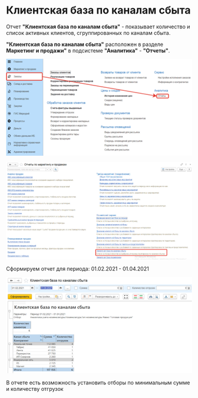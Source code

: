 # Клиентская база по каналам сбыта

Отчет **"Клиентская база по каналам сбыта"** - показывает количество и список активных клиентов, сгруппированных по каналам сбыта.

**"Клиентская база по каналам сбыта"** расположен в разделе **Маркетинг и продажи"** в подсистеме **"Аналитика"** - **"Отчеты"**.

[![1][1]][1]

[![2][2]][2]

Сформируем отчет для периода: 01.02.2021 - 01.04.2021

[![3][3]][3]

В отчете есть возможность установить отборы по минимальным сумме и количеству отгрузок

[1]:CustomerBaseBySalesChannels.assets/1.png
[2]:CustomerBaseBySalesChannels.assets/2.png
[3]:CustomerBaseBySalesChannels.assets/3.png
